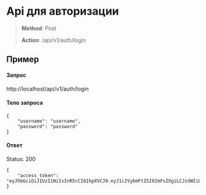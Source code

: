 # Api для авторизации

> **Method**: Post
>
> **Action**: /api/v1/auth/login

## Пример

#### Запрос
http://localhost/api/v1/auth/login

#### Тело запроса
```
{
	"username": "username",
	"password": "password"
}
```

#### Ответ

Status: 200

```
{
    "access_token": "eyJhbGciOiJIUzI1NiIsInR5cCI6IkpXVCJ9.eyJ1c2VybmFtZSI6ImFsZXgiLCJzdWIiOjEsImlhdCI6MTU5MDIzOTE4OCwiZXhwIjoxNTkwODQzOTg4fQ.3sHpMYmXHymAx0ou0brow5jOp3pLRa2QXRY5wSDsJUM"
}
```

